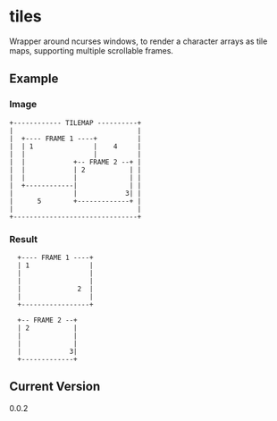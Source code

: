 # tiles
Wrapper around ncurses windows, to render a character arrays as tile maps, supporting multiple scrollable frames.

## Example
### Image

    +------------ TILEMAP ----------+
    |                               |
    |  +---- FRAME 1 ----+          |
    |  | 1               |    4     |
    |  |                 |          |
    |  |            +-- FRAME 2 --+ |
    |  |            | 2           | |
    |  |            |             | |
    |  +------------|             | |
    |               |            3| |
    |      5        +-------------+ |
    |                               |
    +-------------------------------+

### Result

      +---- FRAME 1 ----+
      | 1               |
      |                 |
      |                 |
      |              2  |
      |                 |
      +-----------------+

      +-- FRAME 2 --+
      | 2           |
      |             |
      |             |
      |            3|
      +-------------+

## Current Version
0.0.2
